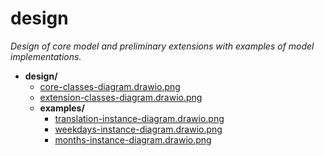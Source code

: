 # design

*Design of core model and preliminary extensions with examples of model implementations.*

- **design/**
    - [core-classes-diagram.drawio.png](core-classes-diagram.drawio.png)
    - [extension-classes-diagram.drawio.png](extension-classes-diagram.drawio.png)
    - **examples/**
        - [translation-instance-diagram.drawio.png](examples/translation-instance-diagram.drawio.png)
        - [weekdays-instance-diagram.drawio.png](examples/weekdays-instance-diagram.drawio.png)
        - [months-instance-diagram.drawio.png](examples/months-instance-diagram.drawio.png)